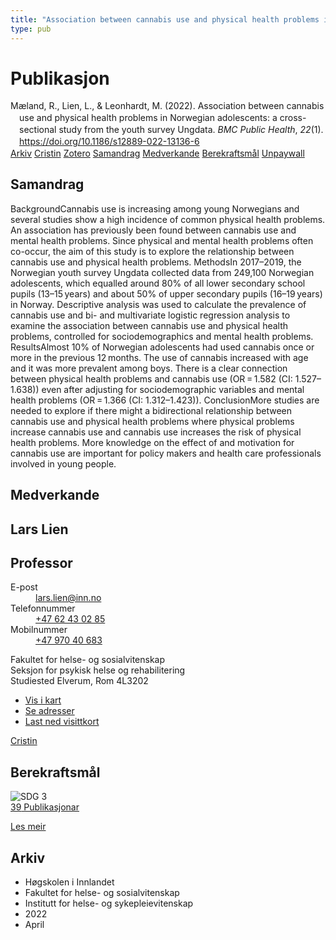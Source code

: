 ```yaml
---
title: "Association between cannabis use and physical health problems in Norwegian adolescents: a cross-sectional study from the youth survey Ungdata"
type: pub
---
```

<h1>Publikasjon</h1>
<article id="csl-bib-container-VFNHGPNX" class="csl-bib-container">
  <div class="csl-bib-body" style="line-height: 1.35; padding-left: 1em; text-indent:-1em;">
  <div class="csl-entry">M&#xE6;land, R., Lien, L., &amp; Leonhardt, M. (2022). Association between cannabis use and physical health problems in Norwegian adolescents: a cross-sectional study from the youth survey Ungdata. <i>BMC Public Health</i>, <i>22</i>(1). <a href="https://doi.org/10.1186/s12889-022-13136-6">https://doi.org/10.1186/s12889-022-13136-6</a></div>
</div>
  <div class="csl-bib-buttons">
    <a href="#taxonomy-article-VFNHGPNX" class="csl-bib-button">Arkiv</a>
    <a href="https://app.cristin.no/results/show.jsf?id=2015573" alt="Cristin URL" class="csl-bib-button">Cristin</a>
    <a href="http://zotero.org/groups/5022929/items/VFNHGPNX" alt="Zotero URL" class="csl-bib-button">Zotero</a>
    <a href="#abstract-article-VFNHGPNX" class="csl-bib-button">Samandrag</a>
    <a href="#contributors-article-VFNHGPNX" class="csl-bib-button">Medverkande</a>
    <a href="#sdg-article-VFNHGPNX" class="csl-bib-button">Berekraftsmål</a>
    <a href="https://bmcpublichealth.biomedcentral.com/track/pdf/10.1186/s12889-022-13136-6" class="csl-bib-button">Unpaywall</a>
  </div>
  <div id="csl-bib-meta-container-VFNHGPNX"></div>
</article>
<div id="csl-bib-meta-VFNHGPNX" class="csl-bib-meta">
  <article id="abstract-article-VFNHGPNX" class="abstract-article">
    <h1>Samandrag</h1>
    BackgroundCannabis use is increasing among young Norwegians and several studies show a high incidence of common physical health problems. An association has previously been found between cannabis use and mental health problems. Since physical and mental health problems often co-occur, the aim of this study is to explore the relationship between cannabis use and physical health problems. MethodsIn 2017–2019, the Norwegian youth survey Ungdata collected data from 249,100 Norwegian adolescents, which equalled around 80% of all lower secondary school pupils (13–15 years) and about 50% of upper secondary pupils (16–19 years) in Norway. Descriptive analysis was used to calculate the prevalence of cannabis use and bi- and multivariate logistic regression analysis to examine the association between cannabis use and physical health problems, controlled for sociodemographics and mental health problems. ResultsAlmost 10% of Norwegian adolescents had used cannabis once or more in the previous 12 months. The use of cannabis increased with age and it was more prevalent among boys. There is a clear connection between physical health problems and cannabis use (OR = 1.582 (CI: 1.527–1.638)) even after adjusting for sociodemographic variables and mental health problems (OR = 1.366 (CI: 1.312–1.423)). ConclusionMore studies are needed to explore if there might a bidirectional relationship between cannabis use and physical health problems where physical problems increase cannabis use and cannabis use increases the risk of physical health problems. More knowledge on the effect of and motivation for cannabis use are important for policy makers and health care professionals involved in young people.
  </article>
  <article id="contributors-article-VFNHGPNX" class="contributors-article">
    <h1>Medverkande</h1>
    <div class="personas">
<div class="vrtx-hinn-person-card">
<div class="photo">
<i class="lar la-user-circle missing-person"></i>
</div>
<div class="info">
<hgroup><h1>Lars Lien</h1>
<h2>Professor</h2>
</hgroup><dl>
<dt>E-post</dt>
<dd>
<a href="mailto:lars.lien@inn.no">lars.lien@inn.no</a>
</dd>
<dt>Telefonnummer</dt>
<dd><a href="tel:+4762430285">
+47 62 43 02 85
</a></dd>
<dt>Mobilnummer</dt>
<dd><a href="tel:+4797040683">
+47 970 40 683
</a></dd>
</dl>
<p>
Fakultet for helse- og sosialvitenskap<br>
Seksjon for psykisk helse og rehabilitering<br>
Studiested Elverum,
Rom 4L3202
</p>
<ul class="vrtx-hinn-links">
<li><a href="https://www.google.com/maps?q=60.88177,11.53669">Vis i kart</a></li>
<li><a href="https://www.inn.no/finn-en-ansatt/lars-lien.html#vrtx-hinn-addresses">Se adresser</a></li>
<li><a href="https://www.inn.no/finn-en-ansatt/lars-lien.html?vrtx=vcf">Last ned visittkort</a></li>
</ul>
</div>
</div>
<a href="https://app.cristin.no/persons/show.jsf?id=14287" alt="Cristin URL" class="personas-cristin">Cristin</a>
</div>
  </article>
  <article id="sdg-article-VFNHGPNX" class="sdg-article">
    <h1>Berekraftsmål</h1>
    <div class="sdg-container"><div id="sdg3" class="sdg">
<img src="{{< params subfolder >}}images/sdg/sdg03_no.png" class="image" alt="SDG 3">
<div class="sdg-overlay">
<a href="{{< params subfolder >}}no/archive/?sdg=3#archive" class="sdg-publication-count"><span>39</span> Publikasjonar</a>
<p><a href="https://www.fn.no/om-fn/fns-baerekraftsmaal/god-helse-og-livskvalitet?lang=nno-NO" class="sdg-read-more">Les meir</a></p>
</div>
</div></div>
  </article>
  <article id="taxonomy-article-VFNHGPNX" class="taxonomy-article">
    <h1>Arkiv</h1>
    <ul>
      <li>Høgskolen i Innlandet</li>
      <li>Fakultet for helse- og sosialvitenskap</li>
      <li>Institutt for helse- og sykepleievitenskap</li>
      <li>2022</li>
      <li>April</li>
    </ul>
  </article>
</div>
